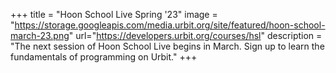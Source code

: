 +++
title = "Hoon School Live Spring '23"
image = "https://storage.googleapis.com/media.urbit.org/site/featured/hoon-school-march-23.png"
url="https://developers.urbit.org/courses/hsl"
description = "The next session of Hoon School Live begins in March. Sign up to learn the fundamentals of programming on Urbit."
+++